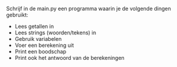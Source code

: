 Schrijf in de main.py een programma waarin je de volgende dingen gebruikt:
* Lees getallen in
* Lees strings (woorden/tekens) in
* Gebruik variabelen
* Voer een berekening uit
* Print een boodschap
* Print ook het antwoord van de berekeningen
